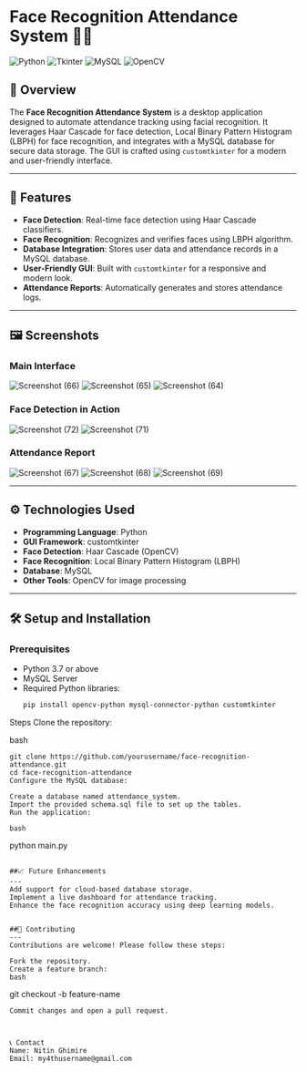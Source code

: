 # Face Recognition Attendance System 📸📝

![Python](https://img.shields.io/badge/Python-3776AB?style=for-the-badge&logo=python&logoColor=white)
![Tkinter](https://img.shields.io/badge/Tkinter-1F425F?style=for-the-badge)
![MySQL](https://img.shields.io/badge/MySQL-4479A1?style=for-the-badge&logo=mysql&logoColor=white)
![OpenCV](https://img.shields.io/badge/OpenCV-5C3EE8?style=for-the-badge&logo=opencv&logoColor=white)

## 📖 Overview

The **Face Recognition Attendance System** is a desktop application designed to automate attendance tracking using facial recognition. It leverages Haar Cascade for face detection, Local Binary Pattern Histogram (LBPH) for face recognition, and integrates with a MySQL database for secure data storage. The GUI is crafted using `customtkinter` for a modern and user-friendly interface.

---

## 🚀 Features

- **Face Detection**: Real-time face detection using Haar Cascade classifiers.
- **Face Recognition**: Recognizes and verifies faces using LBPH algorithm.
- **Database Integration**: Stores user data and attendance records in a MySQL database.
- **User-Friendly GUI**: Built with `customtkinter` for a responsive and modern look.
- **Attendance Reports**: Automatically generates and stores attendance logs.

---

## 🖼️ Screenshots

### Main Interface
![Screenshot (66)](https://github.com/user-attachments/assets/969fe91d-4bed-4499-b0a6-d4c37faa9485)
![Screenshot (65)](https://github.com/user-attachments/assets/c2bd98de-e61d-4a85-a970-3bff106004cc)
![Screenshot (64)](https://github.com/user-attachments/assets/72a8b76f-b8b9-49e0-9c98-61eb85fdad40)


### Face Detection in Action
![Screenshot (72)](https://github.com/user-attachments/assets/a79840b8-9b7e-4050-8f39-9de99215bdf7)
![Screenshot (71)](https://github.com/user-attachments/assets/36dd79ed-164a-4086-a15f-da20256a9f04)


### Attendance Report
![Screenshot (67)](https://github.com/user-attachments/assets/9e74c9f7-cffc-433c-b188-81f5af78484f)
![Screenshot (68)](https://github.com/user-attachments/assets/3d7536b9-af84-4ad0-a80c-98595a78addf)
![Screenshot (69)](https://github.com/user-attachments/assets/c7ef9194-8674-4b26-b8e9-d79b12dfa004)


---

## ⚙️ Technologies Used

- **Programming Language**: Python
- **GUI Framework**: customtkinter
- **Face Detection**: Haar Cascade (OpenCV)
- **Face Recognition**: Local Binary Pattern Histogram (LBPH)
- **Database**: MySQL
- **Other Tools**: OpenCV for image processing

---

## 🛠️ Setup and Installation

### Prerequisites
- Python 3.7 or above
- MySQL Server
- Required Python libraries:
  ```bash
  pip install opencv-python mysql-connector-python customtkinter

Steps
Clone the repository:

bash
```
git clone https://github.com/yourusername/face-recognition-attendance.git
cd face-recognition-attendance
Configure the MySQL database:

Create a database named attendance_system.
Import the provided schema.sql file to set up the tables.
Run the application:

bash
```
python main.py
```

##📈 Future Enhancements
---
Add support for cloud-based database storage.
Implement a live dashboard for attendance tracking.
Enhance the face recognition accuracy using deep learning models.


##🤝 Contributing
---
Contributions are welcome! Please follow these steps:

Fork the repository.
Create a feature branch:
bash
```
git checkout -b feature-name
```
Commit changes and open a pull request.



📞 Contact
Name: Nitin Ghimire
Email: my4thusername@gmail.com


